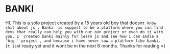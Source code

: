 # BANKI



HI.
This is a solo project created by a 15 years old boy that doesn`t know shit about js .
Banki  is suppost to be a platform where you can find devs that really can help you with our oun project or even do it with you.
 I  created banki mainly for learn js and see how i can andle a 'big ' project , and because i have never saw a platform like banki.
 It isn`t ready yet and  it wont be in the next 6 months.
 Thanks for reading =)
